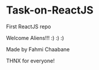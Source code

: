 # Task-on-ReactJS
First ReactJS repo

Welcome Aliens!!! :) :) :)

Made by Fahmi Chaabane

THNX for everyone!

